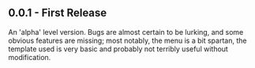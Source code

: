 ## 0.0.1 - First Release
An 'alpha' level version. Bugs are almost certain to be lurking, and some
obvious features are missing; most notably, the menu is a bit spartan, the
template used is very basic and probably not terribly useful without
modification.
